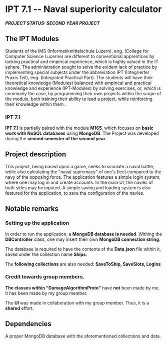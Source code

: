 # IPT 7.1 -- Naval superiority calculator

_**PROJECT STATUS: SECOND YEAR PROJECT**_

## The IPT Modules

Students of the IMS (Informatikmittelschule Luzern), eng. (College for Computer Science Lucerne) are different to conventional apprentices by lacking practical and empirical experience, which is highly valued in the IT sphere. The administration sought to solve the evident lack of practice by implementing special subjects under the abbreviation IPT (Integrierter Praxis Teil), eng. (Integrated Practical Part). The students will have their theoretical knowledge (Modules) balanced with empirical and practical knowledge and experience (IPT-Modules) by solving exercises, or, which is commonly the case, by programming their own projects within the scope of the module, both training their ability to lead a  project, while reinforcing their knowledge within them.

### IPT 7.1
**IPT 7.1** is partially paired with the module **M165**, which focuses on **basic work with NoSQL databases**  using **MongoDB**. The Project was developed during the **second semester of the second year**.

## Project description

This project, being based upon a game, seeks to simulate a naval battle, while also calculating the "naval supremacy" of one's fleet compared to the navy of the opposing force. The application features a simple login system, where one may log in and create accounts. In the main UI, the navies of both sides may be inputed. A simple saving and loading system is also featured for the application, to save the configuration of the navies.

## Notable remarks

### Setting up the application
In order to run the application, a **MongoDB database is needed**. Withing the **DBController** class, one may insert their own **MongoDB connection string**. 

The database is required to have the contents of the **Data.json** file within it, saved under the collection name **Ships**.

The **following collections** are also needed: **SaveToShip, SaveSlots, Logins**

### Credit towards group members.

**The classes within "DamageAlgorithmProto"** have **not** been made by me. It has been made by my group member.

The **UI** was made in collaboration with my group member. Thus, it is a **shared** effort.

## Dependencies

A proper MongoDB database with the aforementioned collections and data.
